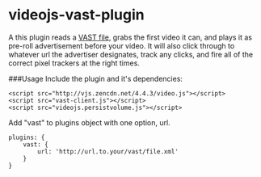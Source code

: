 videojs-vast-plugin
===================

A this plugin reads a [VAST file](https://www.iab.net/vast), grabs the first video it can, and plays it as pre-roll advertisement before your video. It will also click through to whatever url the advertiser designates, track any clicks, and fire all of the correct pixel trackers at the right times.

###Usage
Include the plugin and it's dependencies:

```
<script src="http://vjs.zencdn.net/4.4.3/video.js"></script>
<script src="vast-client.js"></script>
<script src="videojs.persistvolume.js"></script>
```

Add "vast" to plugins object with one option, url.

    plugins: {
        vast: {
            url: 'http://url.to.your/vast/file.xml'
        }
    }
